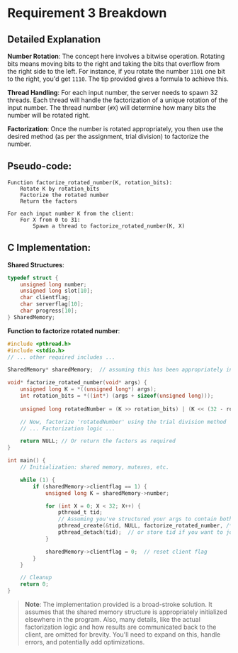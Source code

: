 # Requirement 3 Breakdown

## Detailed Explanation

**Number Rotation**:
The concept here involves a bitwise operation. Rotating bits means moving bits to the right and taking the bits that overflow from the right side to the left. For instance, if you rotate the number `1101` one bit to the right, you'd get `1110`. The tip provided gives a formula to achieve this.

**Thread Handling**:
For each input number, the server needs to spawn 32 threads. Each thread will handle the factorization of a unique rotation of the input number. The thread number (`#X`) will determine how many bits the number will be rotated right.

**Factorization**:
Once the number is rotated appropriately, you then use the desired method (as per the assignment, trial division) to factorize the number.

## Pseudo-code:

```plaintext
Function factorize_rotated_number(K, rotation_bits):
    Rotate K by rotation_bits
    Factorize the rotated number
    Return the factors

For each input number K from the client:
    For X from 0 to 31:
        Spawn a thread to factorize_rotated_number(K, X)
```

## C Implementation:

**Shared Structures**:

```c
typedef struct {
    unsigned long number;
    unsigned long slot[10];
    char clientflag;
    char serverflag[10];
    char progress[10];
} SharedMemory;
```

**Function to factorize rotated number**:

```c
#include <pthread.h>
#include <stdio.h>
// ... other required includes ...

SharedMemory* sharedMemory;  // assuming this has been appropriately initialized

void* factorize_rotated_number(void* args) {
    unsigned long K = *((unsigned long*) args);
    int rotation_bits = *((int*) (args + sizeof(unsigned long)));
    
    unsigned long rotatedNumber = (K >> rotation_bits) | (K << (32 - rotation_bits));

    // Now, factorize 'rotatedNumber' using the trial division method
    // ... Factorization logic ...

    return NULL; // Or return the factors as required
}

int main() {
    // Initialization: shared memory, mutexes, etc.

    while (1) {
        if (sharedMemory->clientflag == 1) {
            unsigned long K = sharedMemory->number;

            for (int X = 0; X < 32; X++) {
                pthread_t tid;
                // Assuming you've structured your args to contain both K and X
                pthread_create(&tid, NULL, factorize_rotated_number, /* data to pass, e.g., the number and X */);
                pthread_detach(tid);  // or store tid if you want to join later
            }

            sharedMemory->clientflag = 0;  // reset client flag
        }
    }

    // Cleanup
    return 0;
}
```

> **Note**: The implementation provided is a broad-stroke solution. It assumes that the shared memory structure is appropriately initialized elsewhere in the program. Also, many details, like the actual factorization logic and how results are communicated back to the client, are omitted for brevity. You'll need to expand on this, handle errors, and potentially add optimizations.
